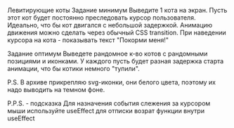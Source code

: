 
Левитирующие коты
Задание минимум
Выведите 1 кота на экран. Пусть этот кот будет постоянно преследовать курсор пользователя. Идеально, что бы кот двигался с небольшой задержкой. Анимацию движения можно сделать через обычный CSS transition. При наведении курсора на кота - показывать текст "Покорми меня!"



Задание оптимум
Выведете рандомное к-во котов с рандомными позициями и иконками. У каждого пусть будет разная задержка старта анимации, что бы котики немного "тупили".



P.S.
В архиве прикрепляю svg-иконки, они белого цвета, поэтому их надо выводить на темном фоне.



P.P.S. - подсказка
Для назначения события слежения за курсором мыши используйте useEffect для отписки возрат функции внутри useEffect
